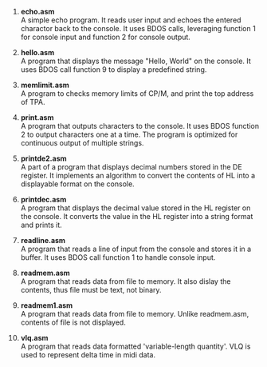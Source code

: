 1. **echo.asm**  
   A simple echo program. It reads user input and echoes the entered charactor back to the console. It uses BDOS calls, leveraging function 1 for console input and function 2 for console output.

2. **hello.asm**  
   A program that displays the message "Hello, World" on the console. It uses BDOS call function 9 to display a predefined string.

3. **memlimit.asm**  
   A program to checks memory limits of CP/M, and print the top address of TPA.

4. **print.asm**  
   A program that outputs characters to the console. It uses BDOS function 2 to output characters one at a time. The program is optimized for continuous output of multiple strings.

5. **printde2.asm**  
   A part of a program that displays decimal numbers stored in the DE register. It implements an algorithm to convert the contents of HL into a displayable format on the console.

6. **printdec.asm**  
   A program that displays the decimal value stored in the HL register on the console. It converts the value in the HL register into a string format and prints it.

7. **readline.asm**  
   A program that reads a line of input from the console and stores it in a buffer. It uses BDOS call function 1 to handle console input.

8. **readmem.asm**  
   A program that reads data from file to memory. It also dislay the contents, thus file must be text, not binary.

9. **readmem1.asm**  
   A program that reads data from file to memory. Unlike readmem.asm, contents of file is not displayed.

10. **vlq.asm**  
   A program that reads data formatted 'variable-length quantity'. VLQ is used to represent delta time in midi data.
   